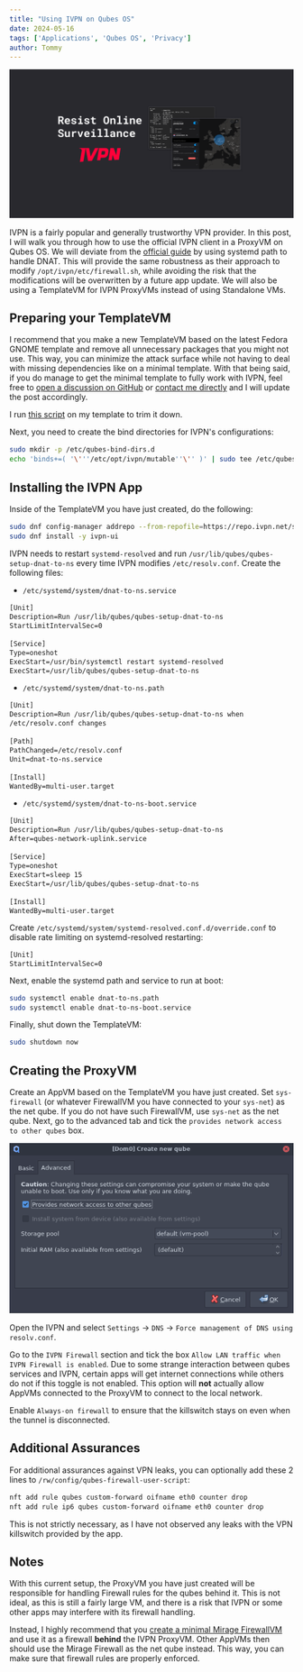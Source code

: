 ```yaml
---
title: "Using IVPN on Qubes OS"
date: 2024-05-16
tags: ['Applications', 'Qubes OS', 'Privacy']
author: Tommy
---
```


![IVPN](ivpn.png)

IVPN is a fairly popular and generally trustworthy VPN provider. In this post, I will walk you through how to use the official IVPN client in a ProxyVM on Qubes OS. We will deviate from the [official guide](https://www.ivpn.net/knowledgebase/linux/ivpn-on-qubes-os/) by using systemd path to handle DNAT. This will provide the same robustness as their approach to modify `/opt/ivpn/etc/firewall.sh`, while avoiding the risk that the modifications will be overwritten by a future app update. We will also be using a TemplateVM for IVPN ProxyVMs instead of using Standalone VMs.

## Preparing your TemplateVM

I recommend that you make a new TemplateVM based on the latest Fedora GNOME template and remove all unnecessary packages that you might not use. This way, you can minimize the attack surface while not having to deal with missing dependencies like on a minimal template. With that being said, if you do manage to get the minimal template to fully work with IVPN, feel free to [open a discussion on GitHub](https://github.com/orgs/PrivSec-dev/discussions) or [contact me directly](https://tommytran.io/contact) and I will update the post accordingly.

I run [this script](https://github.com/TommyTran732/QubesOS-Scripts/blob/main/fedora-gnome/fedora-gnome.sh) on my template to trim it down.

Next, you need to create the bind directories for IVPN's configurations:

```bash
sudo mkdir -p /etc/qubes-bind-dirs.d
echo 'binds+=( '\'''/etc/opt/ivpn/mutable''\'' )' | sudo tee /etc/qubes-bind-dirs.d/50_user.conf 
```

## Installing the IVPN App

Inside of the TemplateVM you have just created, do the following:

```bash
sudo dnf config-manager addrepo --from-repofile=https://repo.ivpn.net/stable/fedora/generic/ivpn.repo
sudo dnf install -y ivpn-ui
```

IVPN needs to restart `systemd-resolved` and run `/usr/lib/qubes/qubes-setup-dnat-to-ns` every time IVPN modifies `/etc/resolv.conf`. Create the following files:

- `/etc/systemd/system/dnat-to-ns.service`
```
[Unit]
Description=Run /usr/lib/qubes/qubes-setup-dnat-to-ns
StartLimitIntervalSec=0

[Service]
Type=oneshot
ExecStart=/usr/bin/systemctl restart systemd-resolved
ExecStart=/usr/lib/qubes/qubes-setup-dnat-to-ns
```

- `/etc/systemd/system/dnat-to-ns.path`

```
[Unit]
Description=Run /usr/lib/qubes/qubes-setup-dnat-to-ns when /etc/resolv.conf changes

[Path]
PathChanged=/etc/resolv.conf
Unit=dnat-to-ns.service

[Install]
WantedBy=multi-user.target
```

- `/etc/systemd/system/dnat-to-ns-boot.service`

```
[Unit]
Description=Run /usr/lib/qubes/qubes-setup-dnat-to-ns
After=qubes-network-uplink.service

[Service]
Type=oneshot
ExecStart=sleep 15
ExecStart=/usr/lib/qubes/qubes-setup-dnat-to-ns

[Install]
WantedBy=multi-user.target
```

Create `/etc/systemd/system/systemd-resolved.conf.d/override.conf` to disable rate limiting on systemd-resolved restarting:

```
[Unit]
StartLimitIntervalSec=0
```

Next, enable the systemd path and service to run at boot:

```bash
sudo systemctl enable dnat-to-ns.path
sudo systemctl enable dnat-to-ns-boot.service
```

Finally, shut down the TemplateVM:

```bash
sudo shutdown now
```

## Creating the ProxyVM

Create an AppVM based on the TemplateVM you have just created. Set `sys-firewall` (or whatever FirewallVM you have connected to your `sys-net`) as the net qube. If you do not have such FirewallVM, use `sys-net` as the net qube. Next, go to the advanced tab and tick the `provides network access to other qubes` box.

![Provides Network](provides-network.png)

Open the IVPN and select `Settings` → `DNS` → `Force management of DNS using resolv.conf`.

Go to the `IVPN Firewall` section and tick the box `Allow LAN traffic when IVPN Firewall is enabled`. Due to some strange interaction between qubes services and IVPN, certain apps will get internet connections while others do not if this toggle is not enabled. This option will **not** actually allow AppVMs connected to the ProxyVM to connect to the local network.

Enable `Always-on firewall` to ensure that the killswitch stays on even when the tunnel is disconnected.

## Additional Assurances

For additional assurances against VPN leaks, you can optionally add these 2 lines to `/rw/config/qubes-firewall-user-script`:

```bash
nft add rule qubes custom-forward oifname eth0 counter drop
nft add rule ip6 qubes custom-forward oifname eth0 counter drop
```

This is not strictly necessary, as I have not observed any leaks with the VPN killswitch provided by the app.

## Notes

With this current setup, the ProxyVM you have just created will be responsible for handling Firewall rules for the qubes behind it. This is not ideal, as this is still a fairly large VM, and there is a risk that IVPN or some other apps may interfere with its firewall handling.

Instead, I highly recommend that you [create a minimal Mirage FirewallVM](/posts/qubes/firewalling-with-mirageos-on-qubes-os/) and use it as a firewall **behind** the IVPN ProxyVM. Other AppVMs then should use the Mirage Firewall as the net qube instead. This way, you can make sure that firewall rules are properly enforced.
